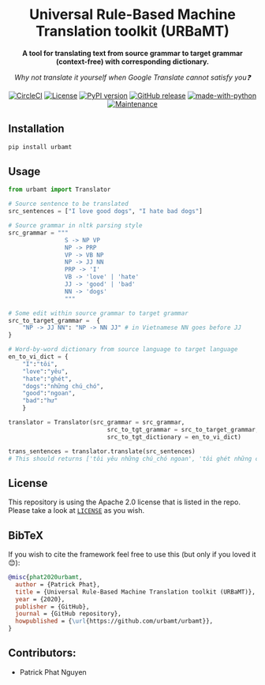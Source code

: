 <div align="center">

# Universal Rule-Based Machine Translation toolkit (URBaMT)
**A tool for translating text from source grammar to target grammar (context-free) with corresponding dictionary.**

*Why not translate it yourself when Google Translate cannot satisfy you❓*

[![CircleCI](https://circleci.com/gh/urbamt/urbamt/tree/master.svg?style=shield)](https://circleci.com/gh/urbamt/urbamt/tree/master)
[![License](https://img.shields.io/badge/License-Apache%202.0-blue.svg)](https://github.com/urbamt/urbamt/blob/master/LICENSE)
[![PyPI version](https://badge.fury.io/py/urbamt.svg)](https://badge.fury.io/py/urbamt)
[![GitHub release](https://img.shields.io/github/release/urbamt/urbamt.svg)](https://GitHub.com/urbamt/urbamt/releases/)
[![made-with-python](https://img.shields.io/badge/Made%20with-Python-1f425f.svg)](https://www.python.org/)
[![Maintenance](https://img.shields.io/badge/Maintained%3F-yes-green.svg)](https://GitHub.com/urbamt/urbamt/graphs/commit-activity)

</div>

## Installation
```bash
pip install urbamt
```

## Usage
```python
from urbamt import Translator

# Source sentence to be translated
src_sentences = ["I love good dogs", "I hate bad dogs"]

# Source grammar in nltk parsing style
src_grammar = """
                S -> NP VP
                NP -> PRP
                VP -> VB NP
                NP -> JJ NN
                PRP -> 'I'
                VB -> 'love' | 'hate'
                JJ -> 'good' | 'bad'
                NN -> 'dogs'
                """

# Some edit within source grammar to target grammar
src_to_target_grammar =  {
    "NP -> JJ NN": "NP -> NN JJ" # in Vietnamese NN goes before JJ
}

# Word-by-word dictionary from source language to target language
en_to_vi_dict = {
    "I":"tôi",
    "love":"yêu",
    "hate":"ghét",
    "dogs":"những chú_chó",
    "good":"ngoan",
    "bad":"hư"
    }

translator = Translator(src_grammar = src_grammar,
                            src_to_tgt_grammar = src_to_target_grammar,
                            src_to_tgt_dictionary = en_to_vi_dict)

trans_sentences = translator.translate(src_sentences) 
# This should returns ['tôi yêu những chú_chó ngoan', 'tôi ghét những chú_chó hư']
```

## License
This repository is using the Apache 2.0 license that is listed in the repo. Please take a look at [`LICENSE`](https://github.com/urbamt/urbamt/blob/master/LICENSE) as you wish.

## BibTeX
If you wish to cite the framework feel free to use this (but only if you loved it 😊):
```bibtex
@misc{phat2020urbamt,
  author = {Patrick Phat},
  title = {Universal Rule-Based Machine Translation toolkit (URBaMT)},
  year = {2020},
  publisher = {GitHub},
  journal = {GitHub repository},
  howpublished = {\url{https://github.com/urbamt/urbamt}},
}
```

## Contributors:
- Patrick Phat Nguyen

